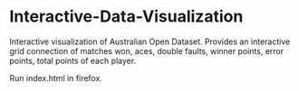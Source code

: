 # Interactive-Data-Visualization

Interactive visualization of Australian Open Dataset. Provides an interactive grid connection of matches won, aces, double faults, winner points, error points, total points of each player.

Run index.html in firefox.
